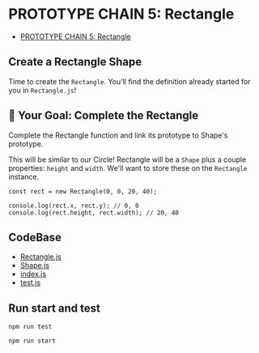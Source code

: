 # PROTOTYPE CHAIN 5: Rectangle

-   [PROTOTYPE CHAIN 5: Rectangle](https://university.alchemy.com/course/js/sc/5d7698b6e5a95ac05652f732/stage/5d77d00d09d5ed335cbf08e3)

##  Create a Rectangle Shape

Time to create the `Rectangle`. You'll find the definition already started for you in `Rectangle.js`!

##  🏁 Your Goal: Complete the Rectangle

Complete the Rectangle function and link its prototype to Shape's prototype.

This will be similar to our Circle! Rectangle will be a `Shape` plus a couple properties: `height` and `width`. We'll want to store these on the `Rectangle` instance.

```
const rect = new Rectangle(0, 0, 20, 40);

console.log(rect.x, rect.y); // 0, 0
console.log(rect.height, rect.width); // 20, 40
```

## CodeBase

-   [Rectangle.js](Rectangle.js)
-   [Shape.js](Shape.js)
-   [index.js](index.js)
-   [test.js](test.js)

## Run start and test

```
npm run test
```

```
npm run start
```
